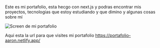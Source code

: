 Este es mi portafolio, esta hecgo con next.js y podras encontrar mis proyectos, tecnologias que estoy estudiando y que dimino y algunas cosas sobre mí


![Screen de mi portafolio](../public/img/screenshotFull.png)


Aqui esta la url para que visites mi portafolio https://portafolio-aaron.netlify.app/

